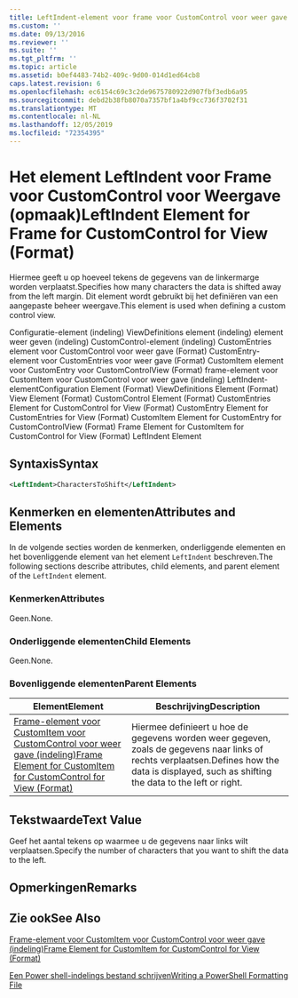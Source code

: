 ```yaml
---
title: LeftIndent-element voor frame voor CustomControl voor weer gave (indeling) | Microsoft Docs
ms.custom: ''
ms.date: 09/13/2016
ms.reviewer: ''
ms.suite: ''
ms.tgt_pltfrm: ''
ms.topic: article
ms.assetid: b0ef4483-74b2-409c-9d00-014d1ed64cb8
caps.latest.revision: 6
ms.openlocfilehash: ec6154c69c3c2de9675780922d907fbf3edb6a95
ms.sourcegitcommit: debd2b38fb8070a7357bf1a4bf9cc736f3702f31
ms.translationtype: MT
ms.contentlocale: nl-NL
ms.lasthandoff: 12/05/2019
ms.locfileid: "72354395"
---
```

# <a name="leftindent-element-for-frame-for-customcontrol-for-view-format"></a><span data-ttu-id="673fe-102">Het element LeftIndent voor Frame voor CustomControl voor Weergave (opmaak)</span><span class="sxs-lookup"><span data-stu-id="673fe-102">LeftIndent Element for Frame for CustomControl for View (Format)</span></span>

<span data-ttu-id="673fe-103">Hiermee geeft u op hoeveel tekens de gegevens van de linkermarge worden verplaatst.</span><span class="sxs-lookup"><span data-stu-id="673fe-103">Specifies how many characters the data is shifted away from the left margin.</span></span> <span data-ttu-id="673fe-104">Dit element wordt gebruikt bij het definiëren van een aangepaste beheer weergave.</span><span class="sxs-lookup"><span data-stu-id="673fe-104">This element is used when defining a custom control view.</span></span>

<span data-ttu-id="673fe-105">Configuratie-element (indeling) ViewDefinitions element (indeling) element weer geven (indeling) CustomControl-element (indeling) CustomEntries element voor CustomControl voor weer gave (Format) CustomEntry-element voor CustomEntries voor weer gave (Format) CustomItem element voor CustomEntry voor CustomControlView (Format) frame-element voor CustomItem voor CustomControl voor weer gave (indeling) LeftIndent-element</span><span class="sxs-lookup"><span data-stu-id="673fe-105">Configuration Element (Format) ViewDefinitions Element (Format) View Element (Format) CustomControl Element (Format) CustomEntries Element for CustomControl for View (Format) CustomEntry Element for CustomEntries for View (Format) CustomItem Element for CustomEntry for CustomControlView (Format) Frame Element for CustomItem for CustomControl for View (Format) LeftIndent Element</span></span>

## <a name="syntax"></a><span data-ttu-id="673fe-106">Syntaxis</span><span class="sxs-lookup"><span data-stu-id="673fe-106">Syntax</span></span>

```xml
<LeftIndent>CharactersToShift</LeftIndent>
```

## <a name="attributes-and-elements"></a><span data-ttu-id="673fe-107">Kenmerken en elementen</span><span class="sxs-lookup"><span data-stu-id="673fe-107">Attributes and Elements</span></span>

<span data-ttu-id="673fe-108">In de volgende secties worden de kenmerken, onderliggende elementen en het bovenliggende element van het element `LeftIndent` beschreven.</span><span class="sxs-lookup"><span data-stu-id="673fe-108">The following sections describe attributes, child elements, and parent element of the `LeftIndent` element.</span></span>

### <a name="attributes"></a><span data-ttu-id="673fe-109">Kenmerken</span><span class="sxs-lookup"><span data-stu-id="673fe-109">Attributes</span></span>

<span data-ttu-id="673fe-110">Geen.</span><span class="sxs-lookup"><span data-stu-id="673fe-110">None.</span></span>

### <a name="child-elements"></a><span data-ttu-id="673fe-111">Onderliggende elementen</span><span class="sxs-lookup"><span data-stu-id="673fe-111">Child Elements</span></span>

<span data-ttu-id="673fe-112">Geen.</span><span class="sxs-lookup"><span data-stu-id="673fe-112">None.</span></span>

### <a name="parent-elements"></a><span data-ttu-id="673fe-113">Bovenliggende elementen</span><span class="sxs-lookup"><span data-stu-id="673fe-113">Parent Elements</span></span>

|<span data-ttu-id="673fe-114">Element</span><span class="sxs-lookup"><span data-stu-id="673fe-114">Element</span></span>|<span data-ttu-id="673fe-115">Beschrijving</span><span class="sxs-lookup"><span data-stu-id="673fe-115">Description</span></span>|
|-------------|-----------------|
|[<span data-ttu-id="673fe-116">Frame-element voor CustomItem voor CustomControl voor weer gave (indeling)</span><span class="sxs-lookup"><span data-stu-id="673fe-116">Frame Element for CustomItem for CustomControl for View (Format)</span></span>](./frame-element-for-customitem-for-customcontrol-for-view-format.md)|<span data-ttu-id="673fe-117">Hiermee definieert u hoe de gegevens worden weer gegeven, zoals de gegevens naar links of rechts verplaatsen.</span><span class="sxs-lookup"><span data-stu-id="673fe-117">Defines how the data is displayed, such as shifting the data to the left or right.</span></span>|

## <a name="text-value"></a><span data-ttu-id="673fe-118">Tekstwaarde</span><span class="sxs-lookup"><span data-stu-id="673fe-118">Text Value</span></span>

<span data-ttu-id="673fe-119">Geef het aantal tekens op waarmee u de gegevens naar links wilt verplaatsen.</span><span class="sxs-lookup"><span data-stu-id="673fe-119">Specify the number of characters that you want to shift the data to the left.</span></span>

## <a name="remarks"></a><span data-ttu-id="673fe-120">Opmerkingen</span><span class="sxs-lookup"><span data-stu-id="673fe-120">Remarks</span></span>

## <a name="see-also"></a><span data-ttu-id="673fe-121">Zie ook</span><span class="sxs-lookup"><span data-stu-id="673fe-121">See Also</span></span>

[<span data-ttu-id="673fe-122">Frame-element voor CustomItem voor CustomControl voor weer gave (indeling)</span><span class="sxs-lookup"><span data-stu-id="673fe-122">Frame Element for CustomItem for CustomControl for View (Format)</span></span>](./frame-element-for-customitem-for-customcontrol-for-view-format.md)

[<span data-ttu-id="673fe-123">Een Power shell-indelings bestand schrijven</span><span class="sxs-lookup"><span data-stu-id="673fe-123">Writing a PowerShell Formatting File</span></span>](./writing-a-powershell-formatting-file.md)
